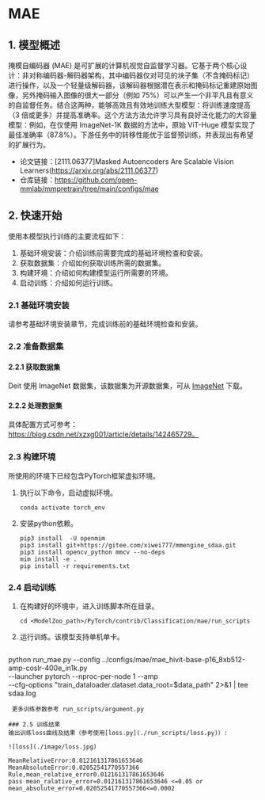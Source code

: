 
# MAE
## 1. 模型概述
掩模自编码器 (MAE) 是可扩展的计算机视觉自监督学习器。它基于两个核心设计：非对称编码器-解码器架构，其中编码器仅对可见的块子集（不含掩码标记）进行操作，以及一个轻量级解码器，该解码器根据潜在表示和掩码标记重建原始图像，另外掩码输入图像的很大一部分（例如 75%）可以产生一个非平凡且有意义的自监督任务。结合这两种，能够高效且有效地训练大型模型：将训练速度提高（3 倍或更多）并提高准确率。这个方法方法允许学习具有良好泛化能力的大容量模型：例如，在仅使用 ImageNet-1K 数据的方法中，原始 ViT-Huge 模型实现了最佳准确率（87.8%）。下游任务中的转移性能优于监督预训练，并表现出有希望的扩展行为。

- 论文链接：[2111.06377\]Masked Autoencoders Are Scalable Vision Learners(https://arxiv.org/abs/2111.06377)
- 仓库链接：https://github.com/open-mmlab/mmpretrain/tree/main/configs/mae

## 2. 快速开始
使用本模型执行训练的主要流程如下：
1. 基础环境安装：介绍训练前需要完成的基础环境检查和安装。
2. 获取数据集：介绍如何获取训练所需的数据集。
3. 构建环境：介绍如何构建模型运行所需要的环境。
4. 启动训练：介绍如何运行训练。

### 2.1 基础环境安装

请参考基础环境安装章节，完成训练前的基础环境检查和安装。

### 2.2 准备数据集
#### 2.2.1 获取数据集
Deit 使用 ImageNet 数据集，该数据集为开源数据集，可从 [ImageNet](https://image-net.org/) 下载。

#### 2.2.2 处理数据集
具体配置方式可参考：https://blog.csdn.net/xzxg001/article/details/142465729。


### 2.3 构建环境

所使用的环境下已经包含PyTorch框架虚拟环境。
1. 执行以下命令，启动虚拟环境。
    ```
    conda activate torch_env
    ```
2. 安装python依赖。
    ```
    pip3 install  -U openmim 
    pip3 install git+https://gitee.com/xiwei777/mmengine_sdaa.git 
    pip3 install opencv_python mmcv --no-deps
    mim install -e .
    pip install -r requirements.txt

    ```

### 2.4 启动训练

1. 在构建好的环境中，进入训练脚本所在目录。
    ```
    cd <ModelZoo_path>/PyTorch/contrib/Classification/mae/run_scripts
    ```

2. 运行训练。该模型支持单机单卡。
    ```
python run_mae.py --config ../configs/mae/mae_hivit-base-p16_8xb512-amp-coslr-400e_in1k.py \
    --launcher pytorch --nproc-per-node 1 --amp \
    --cfg-options "train_dataloader.dataset.data_root=$data_path"  2>&1 | tee sdaa.log
   ```
    更多训练参数参考 run_scripts/argument.py

### 2.5 训练结果
输出训练loss曲线及结果（参考使用[loss.py](./run_scripts/loss.py)）: 

![loss](./image/loss.jpg)

MeanRelativeError:0.012161317861653646
MeanAbsoluteError:0.02052541770557366
Rule,mean_relative_error0.012161317861653646
pass mean_ralative_error=0.012161317861653646 <=0.05 or  mean_absolute_error=0.02052541770557366<=0.0002


